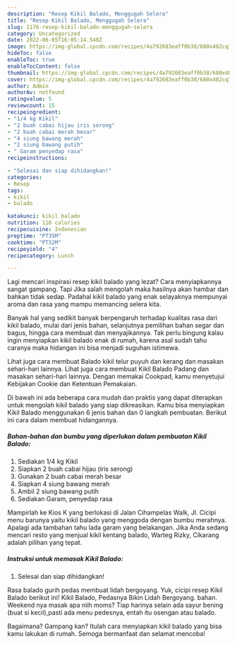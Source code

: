 ```yaml
---
description: "Resep Kikil Balado, Menggugah Selera"
title: "Resep Kikil Balado, Menggugah Selera"
slug: 1176-resep-kikil-balado-menggugah-selera
category: Uncategorized
date: 2022-06-05T16:05:14.548Z
image: https://img-global.cpcdn.com/recipes/4a792683eaff0b38/680x482cq70/kikil-balado-foto-resep-utama.jpg
hideToc: false
enableToc: true
enableTocContent: false
thumbnail: https://img-global.cpcdn.com/recipes/4a792683eaff0b38/680x482cq70/kikil-balado-foto-resep-utama.jpg
cover: https://img-global.cpcdn.com/recipes/4a792683eaff0b38/680x482cq70/kikil-balado-foto-resep-utama.jpg
author: Admin
authorAv: notfound
ratingvalue: 5
reviewcount: 15
recipeingredient:
- "1/4 kg Kikil"
- "2 buah cabai hijau iris serong"
- "2 buah cabai merah besar"
- "4 siung bawang merah"
- "2 siung bawang putih"
- " Garam penyedap rasa"
recipeinstructions:

- "Selesai dan siap dihidangkan!"
categories:
- Resep
tags:
- kikil
- balado

katakunci: kikil balado 
nutrition: 110 calories
recipecuisine: Indonesian
preptime: "PT35M"
cooktime: "PT32M"
recipeyield: "4"
recipecategory: Lunch

---
```



Lagi mencari inspirasi resep kikil balado yang lezat? Cara menyiapkannya sangat gampang. Tapi Jika salah mengolah maka hasilnya akan hambar dan bahkan tidak sedap. Padahal kikil balado yang enak selayaknya mempunyai aroma dan rasa yang mampu memancing selera kita.


Banyak hal yang sedikit banyak berpengaruh terhadap kualitas rasa dari kikil balado, mulai dari jenis bahan, selanjutnya pemilihan bahan segar dan bagus, hingga cara membuat dan menyajikannya. Tak perlu bingung kalau ingin menyiapkan kikil balado enak di rumah, karena asal sudah tahu caranya maka hidangan ini bisa menjadi suguhan istimewa.

Lihat juga cara membuat Balado kikil telur puyuh dan kerang dan masakan sehari-hari lainnya. Lihat juga cara membuat Kikil Balado Padang dan masakan sehari-hari lainnya. Dengan memakai Cookpad, kamu menyetujui Kebijakan Cookie dan Ketentuan Pemakaian.


Di bawah ini ada beberapa cara mudah dan praktis yang dapat diterapkan untuk mengolah kikil balado yang siap dikreasikan. Kamu bisa menyiapkan Kikil Balado menggunakan 6 jenis bahan dan 0 langkah pembuatan. Berikut ini cara dalam membuat hidangannya.

<!--inarticleads1-->

##### Bahan-bahan dan bumbu yang diperlukan dalam pembuatan Kikil Balado:

1. Sediakan 1/4 kg Kikil
1. Siapkan 2 buah cabai hijau (iris serong)
1. Gunakan 2 buah cabai merah besar
1. Siapkan 4 siung bawang merah
1. Ambil 2 siung bawang putih
1. Sediakan  Garam, penyedap rasa


Mampirlah ke Kios K yang berlokasi di Jalan Cihampelas Walk, Jl. Cicipi menu barunya yaitu kikil balado yang menggoda dengan bumbu merahnya. Apalagi ada tambahan tahu lada garam yang belakangan. Jika Anda sedang mencari resto yang menjual kikil kentang balado, Warteg Rizky, Cikarang adalah pilihan yang tepat. 

<!--inarticleads2-->

##### Instruksi untuk memasak Kikil Balado:


1. Selesai dan siap dihidangkan!

Rasa balado gurih pedas membuat lidah bergoyang. Yuk, cicipi resep Kikil Balado berikut ini! Kikil Balado, Pedasnya Bikin Lidah Bergoyang. bahan. Weekend nya masak apa niih moms? Tiap harinya selain ada sayur bening (buat si kecil),pasti ada menu pedesnya, entah itu osengan atau balado. 

Bagaimana? Gampang kan? Itulah cara menyiapkan kikil balado yang bisa kamu lakukan di rumah. Semoga bermanfaat dan selamat mencoba!
